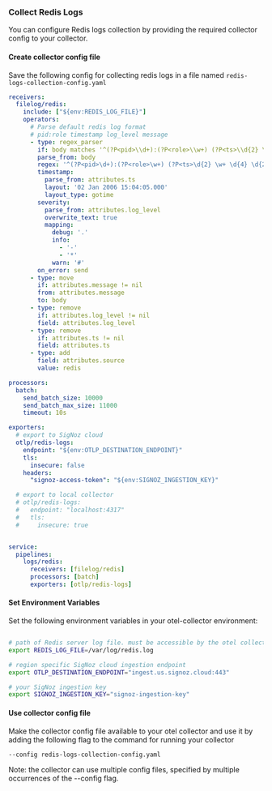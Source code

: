 ### Collect Redis Logs

You can configure Redis logs collection by providing the required collector config to your collector.

#### Create collector config file

Save the following config for collecting redis logs in a file named `redis-logs-collection-config.yaml`

```yaml
receivers:
  filelog/redis:
    include: ["${env:REDIS_LOG_FILE}"]
    operators:
      # Parse default redis log format
      # pid:role timestamp log_level message
      - type: regex_parser
        if: body matches '^(?P<pid>\\d+):(?P<role>\\w+) (?P<ts>\\d{2} \\w+ \\d{4} \\d{2}:\\d{2}:\\d{2}\\.\\d+) (?P<log_level>[.\\-*#]) (?P<message>.*)$'
        parse_from: body
        regex: '^(?P<pid>\d+):(?P<role>\w+) (?P<ts>\d{2} \w+ \d{4} \d{2}:\d{2}:\d{2}\.\d+) (?P<log_level>[.\-*#]) (?P<message>.*)$'
        timestamp:
          parse_from: attributes.ts
          layout: '02 Jan 2006 15:04:05.000'
          layout_type: gotime
        severity:
          parse_from: attributes.log_level
          overwrite_text: true
          mapping:
            debug: '.'
            info:
              - '-'
              - '*'
            warn: '#'
        on_error: send
      - type: move
        if: attributes.message != nil
        from: attributes.message
        to: body
      - type: remove
        if: attributes.log_level != nil
        field: attributes.log_level
      - type: remove
        if: attributes.ts != nil
        field: attributes.ts
      - type: add
        field: attributes.source
        value: redis

processors:
  batch:
    send_batch_size: 10000
    send_batch_max_size: 11000
    timeout: 10s

exporters:
  # export to SigNoz cloud
  otlp/redis-logs:
    endpoint: "${env:OTLP_DESTINATION_ENDPOINT}"
    tls:
      insecure: false
    headers:
      "signoz-access-token": "${env:SIGNOZ_INGESTION_KEY}"

  # export to local collector
  # otlp/redis-logs:
  #   endpoint: "localhost:4317"
  #   tls:
  #     insecure: true


service:
  pipelines:
    logs/redis:
      receivers: [filelog/redis]
      processors: [batch]
      exporters: [otlp/redis-logs]
```

#### Set Environment Variables

Set the following environment variables in your otel-collector environment:

```bash

# path of Redis server log file. must be accessible by the otel collector
export REDIS_LOG_FILE=/var/log/redis.log

# region specific SigNoz cloud ingestion endpoint
export OTLP_DESTINATION_ENDPOINT="ingest.us.signoz.cloud:443"

# your SigNoz ingestion key
export SIGNOZ_INGESTION_KEY="signoz-ingestion-key"

```

#### Use collector config file

Make the collector config file available to your otel collector and use it by adding the following flag to the command for running your collector  
```bash
--config redis-logs-collection-config.yaml
```  
Note: the collector can use multiple config files, specified by multiple occurrences of the --config flag.

